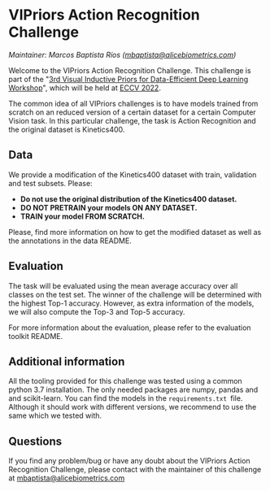 # VIPriors Action Recognition Challenge

*Maintainer: Marcos Baptista Ríos (mbaptista@alicebiometrics.com)*

Welcome to the VIPriors Action Recognition Challenge. This challenge is part of the "[3rd Visual Inductive Priors for Data-Efficient Deep Learning Workshop](https://vipriors.github.io/)", which will be held at [ECCV 2022](https://eccv2022.ecva.net).

The common idea of all VIPriors challenges is to have models trained from scratch on an reduced version of a certain dataset for a certain Computer Vision task. In this particular challenge, the task is Action Recognition and the original dataset is Kinetics400.

## Data

We provide a modification of the Kinetics400 dataset with train, validation and test subsets. Please:

- **Do not use the original distribution of the Kinetics400 dataset.** 
- **DO NOT PRETRAIN your models ON ANY DATASET.** 
- **TRAIN your model FROM SCRATCH.** 

Please, find more information on how to get the modified dataset as well as the annotations in the data README.

## Evaluation

The task will be evaluated using the mean average accuracy over all classes on the test set. The winner of the challenge will be determined with the highest Top-1 accuracy. However, as extra information of the models, we will also compute the Top-3 and Top-5 accuracy.

For more information about the evaluation, please refer to the evaluation toolkit README.

## Additional information

All the tooling provided for this challenge was tested using a common python 3.7 installation. The only needed packages are numpy, pandas and and scikit-learn. You can find the models in the `requirements.txt `file. Although it should work with different versions, we recommend to use the same which we tested with.

## Questions

If you find any problem/bug or have any doubt about the VIPriors Action Recognition Challenge, please contact with the maintainer of this challenge at mbaptista@alicebiometrics.com
